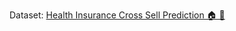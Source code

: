 Dataset:
[Health Insurance Cross Sell Prediction 🏠 🏥](https://www.kaggle.com/anmolkumar/health-insurance-cross-sell-prediction)
